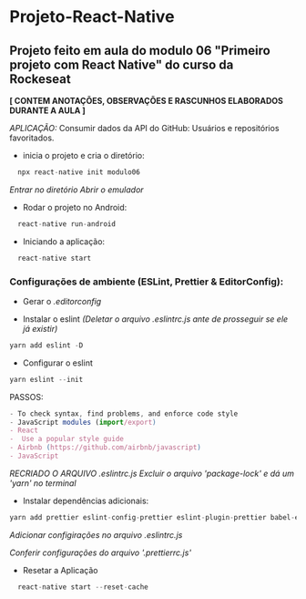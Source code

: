 # Projeto-React-Native

## Projeto feito em aula do modulo 06 "Primeiro projeto com React Native" do curso da Rockeseat

**[ CONTEM ANOTAÇÕES, OBSERVAÇÕES E RASCUNHOS ELABORADOS DURANTE A AULA ]**

_APLICAÇÃO:_
Consumir dados da API do GitHub: Usuários e repositórios favoritados.

- inicia o projeto e cria o diretório:
```js
  npx react-native init modulo06
```
_Entrar no diretório_
_Abrir o emulador_

- Rodar o projeto no Android:

```js
  react-native run-android
```
- Iniciando a aplicação:
```js
  react-native start
```
### Configurações de ambiente (ESLint, Prettier & EditorConfig):

- Gerar o _.editorconfig_

- Instalar o eslint _(Deletar o arquivo .eslintrc.js ante de prosseguir se ele já existir)_

```js
yarn add eslint -D
```
- Configurar o eslint
```js
yarn eslint --init
```

PASSOS:

```js
- To check syntax, find problems, and enforce code style
- JavaScript modules (import/export)
- React
-  Use a popular style guide
- Airbnb (https://github.com/airbnb/javascript)
- JavaScript
```
_RECRIADO O ARQUIVO .eslintrc.js_
_Excluir o arquivo 'package-lock' e dá um 'yarn' no terminal_

- Instalar dependências adicionais:
```js
yarn add prettier eslint-config-prettier eslint-plugin-prettier babel-eslint -D
```
_Adicionar configirações no arquivo .eslintrc.js_

_Conferir configurações do arquivo '.prettierrc.js'_

- Resetar a Aplicação
```js
  react-native start --reset-cache
```
